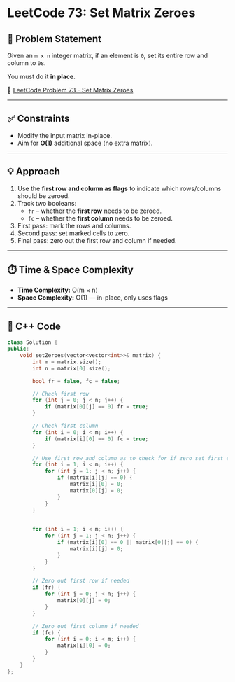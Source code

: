 # LeetCode 73: Set Matrix Zeroes

## 📝 Problem Statement
Given an `m x n` integer matrix, if an element is `0`, set its entire row and column to `0`s.

You must do it **in place**.

🔗 [LeetCode Problem 73 - Set Matrix Zeroes](https://leetcode.com/problems/set-matrix-zeroes/)

---

## ✅ Constraints
- Modify the input matrix in-place.
- Aim for **O(1)** additional space (no extra matrix).

---

## 💡 Approach

1. Use the **first row and column as flags** to indicate which rows/columns should be zeroed.
2. Track two booleans:
   - `fr` – whether the **first row** needs to be zeroed.
   - `fc` – whether the **first column** needs to be zeroed.
3. First pass: mark the rows and columns.
4. Second pass: set marked cells to zero.
5. Final pass: zero out the first row and column if needed.

---

## ⏱️ Time & Space Complexity

- **Time Complexity:** O(m × n)  
- **Space Complexity:** O(1) — in-place, only uses flags

---

## 🔧 C++ Code

```cpp
class Solution {
public:
    void setZeroes(vector<vector<int>>& matrix) {
        int m = matrix.size();         
        int n = matrix[0].size();      

        bool fr = false, fc = false;

        // Check first row
        for (int j = 0; j < n; j++) {
            if (matrix[0][j] == 0) fr = true;
        }

        // Check first column
        for (int i = 0; i < m; i++) {
            if (matrix[i][0] == 0) fc = true;
        }

        // Use first row and column as to check for if zero set first element as 0 of row and colum.
        for (int i = 1; i < m; i++) {
            for (int j = 1; j < n; j++) {
                if (matrix[i][j] == 0) {
                    matrix[i][0] = 0;
                    matrix[0][j] = 0;
                }
            }
        }

        
        for (int i = 1; i < m; i++) {
            for (int j = 1; j < n; j++) {
                if (matrix[i][0] == 0 || matrix[0][j] == 0) {
                    matrix[i][j] = 0;
                }
            }
        }

        // Zero out first row if needed
        if (fr) {
            for (int j = 0; j < n; j++) {
                matrix[0][j] = 0;
            }
        }

        // Zero out first column if needed
        if (fc) {
            for (int i = 0; i < m; i++) {
                matrix[i][0] = 0;
            }
        }
    }
};
